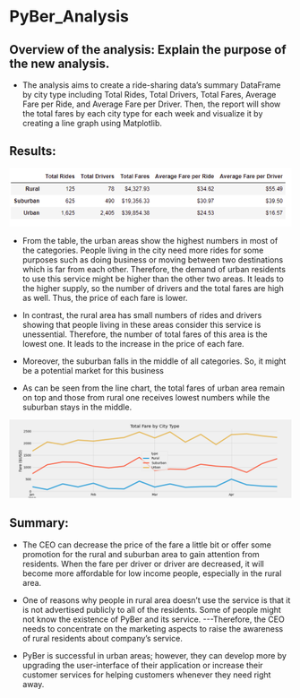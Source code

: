 # PyBer_Analysis

## Overview of the analysis: Explain the purpose of the new analysis.

- The analysis aims to create a ride-sharing data’s summary DataFrame by city type including Total Rides, Total Drivers, Total Fares, Average Fare per Ride, and Average Fare per Driver. Then, the report will show the total fares by each city type for each week and visualize it by creating a line graph using Matplotlib.

## Results: 

![Optional Text](analysis/table.PNG)

- From the table, the urban areas show the highest numbers in most of the categories. People living in the city need more rides for some purposes such as doing business or moving between two destinations which is far from each other. Therefore, the demand of urban residents to use this service might be higher than the other two areas. It leads to the higher supply, so the number of drivers and the total fares are high as well. Thus, the price of each fare is lower. 

- In contrast, the rural area has small numbers of rides and drivers showing that people living in these areas consider this service is unessential. Therefore, the number of total fares of this area is the lowest one. It leads to the increase in the price of each fare. 

- Moreover, the suburban falls in the middle of all categories. So, it might be a potential market for this business

- As can be seen from the line chart, the total fares of urban area remain on top and those from rural one receives lowest numbers while the suburban stays in the middle.


![Optional Text](analysis/PyBer_fare_summary.png)

## Summary: 

- The CEO can decrease the price of the fare a little bit or offer some promotion for the rural and suburban area to gain attention from residents. When the fare per driver or driver are decreased, it will become more affordable for low income people, especially in the rural area. 

- One of reasons why people in rural area doesn’t use the service is that it is not advertised publicly to all of the residents. Some of people might not know the existence of PyBer and its service. ---Therefore, the CEO needs to concentrate on the marketing aspects to raise the awareness of rural residents about company’s service. 

- PyBer is successful in urban areas; however, they can develop more by upgrading the user-interface of their application or increase their customer services for helping customers whenever they need right away. 

